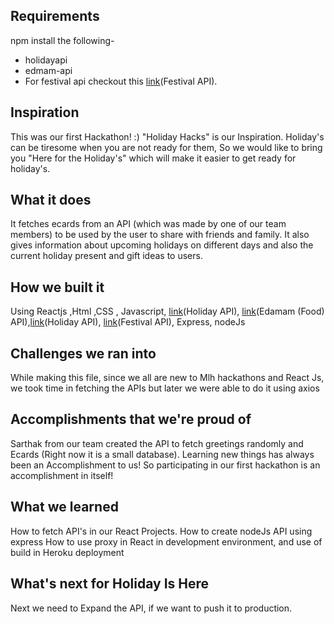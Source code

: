 ## Requirements
npm install the following-
- holidayapi
- edmam-api
- For festival api checkout this [link](https://github.com/s-bhagwat/festival-api)(Festival API).
## Inspiration
This was our first Hackathon! :)
"Holiday Hacks" is our Inspiration.  Holiday's can be tiresome when you are not ready for them, So we would like to bring you "Here for the Holiday's" which will make it easier to get ready for holiday's.
## What it does
It fetches ecards from an API (which was made by one of our team members) to be used by the user to share with friends and family. It also gives information about upcoming holidays on different days  and also the current holiday present and gift ideas to users.
## How we built it
Using  Reactjs ,Html ,CSS , Javascript, [link](https://holidayapi.com/)(Holiday API), [link](https://www.edamam.com/)(Edamam (Food) API),[link](https://holidayapi.com/)(Holiday API), [link](https://github.com/s-bhagwat/festival-api)(Festival API), Express, nodeJs 
## Challenges we ran into
While making this file, since we all are new to Mlh hackathons and React Js, we took time in fetching the APIs but later we were able to do it using axios
## Accomplishments that we're proud of
Sarthak from our team created the API to fetch greetings randomly and Ecards (Right now it is a small database).
Learning new things has always been an Accomplishment to us! So participating in our first hackathon is an accomplishment in itself!
## What we learned
How to fetch API's in our React Projects.
How to create nodeJs API using express
How to use proxy in React in development environment, and use of build in Heroku deployment
## What's next for Holiday Is Here
Next we need to Expand the API, if we want to push it to production.
